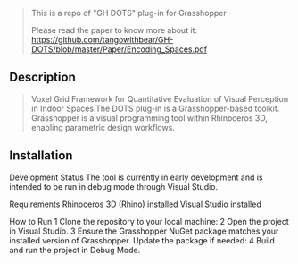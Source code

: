 > This is a repo of "GH DOTS" plug-in for Grasshopper
>
> Please read the paper to know more about it: https://github.com/tangowithbear/GH-DOTS/blob/master/Paper/Encoding_Spaces.pdf


##  Description
> Voxel Grid Framework for Quantitative Evaluation of Visual Perception in Indoor Spaces.The DOTS plug-in is a Grasshopper-based toolkit.
> Grasshopper is a visual programming tool within Rhinoceros 3D, enabling parametric design workflows.

##  Installation
Development Status
The tool is currently in early development and is intended to be run in debug mode through Visual Studio.

Requirements
Rhinoceros 3D (Rhino) installed
Visual Studio installed

How to Run
1 Clone the repository to your local machine:
2 Open the project in Visual Studio.
3 Ensure the Grasshopper NuGet package matches your installed version of Grasshopper. Update the package if needed:
4 Build and run the project in Debug Mode.

